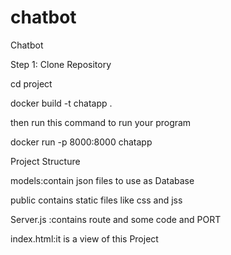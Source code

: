 # chatbot
Chatbot

Step 1: Clone Repository


cd project 


docker build -t chatapp .


then run this command  to  run your program 

docker run -p 8000:8000 chatapp







Project Structure


models:contain json files to use as Database

public contains static files like css and jss


Server.js :contains route and some code and PORT


index.html:it is a view of this Project
